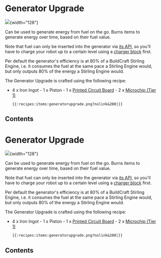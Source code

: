 # Generator Upgrade

![](/items/generator_upgrade.png){width="128"}

Can be used to generate energy from fuel on the go. Burns items to
generate energy over time, based on their fuel value.

Note that fuel can only be inserted into the generator via [its
API](/component/generator), so you'll have to charge your robot up to a
certain level using a [charger block](/block/charger) first.

Per default the generator's efficiency is at 80% of a BuildCraft
Stirling Engine, i.e. it consumes the fuel at the same pace a Stirling
Engine would, but only outputs 80% of the energy a Stirling Engine
would.

The Generator Upgrade is crafted using the following recipe:

- 4 x Iron Ingot - 1 x Piston - 1 x [Printed Circuit
Board](/item/materials) - 2 x [Microchip (Tier 1)](/item/materials)

      {{:recipes:items:generatorupgrade.png?nolink&200|}}

## Contents

# Generator Upgrade

![](/items/generator_upgrade.png){width="128"}

Can be used to generate energy from fuel on the go. Burns items to
generate energy over time, based on their fuel value.

Note that fuel can only be inserted into the generator via [its
API](/component/generator), so you'll have to charge your robot up to a
certain level using a [charger block](/block/charger) first.

Per default the generator's efficiency is at 80% of a BuildCraft
Stirling Engine, i.e. it consumes the fuel at the same pace a Stirling
Engine would, but only outputs 80% of the energy a Stirling Engine
would.

The Generator Upgrade is crafted using the following recipe:

- 4 x Iron Ingot - 1 x Piston - 1 x [Printed Circuit
Board](/item/materials) - 2 x [Microchip (Tier 1)](/item/materials)

      {{:recipes:items:generatorupgrade.png?nolink&200|}}

## Contents
